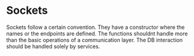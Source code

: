 # Sockets

Sockets follow a certain convention. They have a constructor where the names or the
endpoints are defined. The functions shouldnt handle more than the basic operations
of a communication layer. The DB interaction should be handled solely by services.
